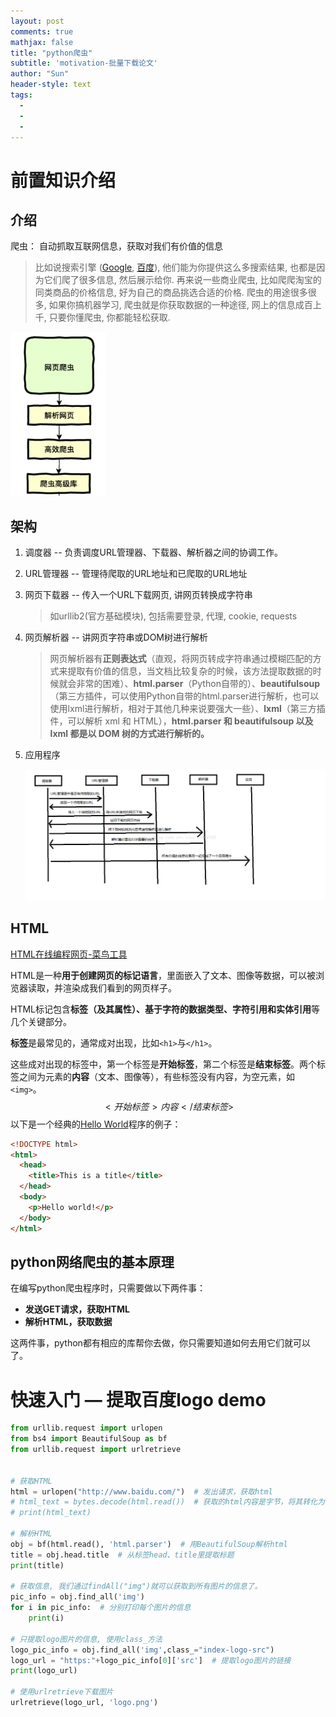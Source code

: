 ```yaml
---
layout: post
comments: true
mathjax: false
title: "python爬虫"
subtitle: 'motivation-批量下载论文'
author: "Sun"
header-style: text
tags:
  - 
  - 
  - 
---
```


# 前置知识介绍

## 介绍

爬虫： 自动抓取互联网信息，获取对我们有价值的信息

> 比如说搜索引擎 ([Google](https://www.google.com/), [百度](http://www.baidu.com/)), 他们能为你提供这么多搜索结果, 也都是因为它们爬了很多信息, 然后展示给你. 再来说一些商业爬虫, 比如爬爬淘宝的同类商品的价格信息, 好为自己的商品挑选合适的价格. 爬虫的用途很多很多, 如果你搞机器学习, 爬虫就是你获取数据的一种途径, 网上的信息成百上千, 只要你懂爬虫, 你都能轻松获取.

<img src="/img/in-post/20_03/1-1-0.png" alt="Why?" style="zoom:33%;" />

## 架构

1. 调度器 -- 负责调度URL管理器、下载器、解析器之间的协调工作。

2. URL管理器 -- 管理待爬取的URL地址和已爬取的URL地址

3. 网页下载器 -- 传入一个URL下载网页, 讲网页转换成字符串

   > 如urllib2(官方基础模块), 包括需要登录, 代理, cookie, requests

4. 网页解析器 -- 讲网页字符串或DOM树进行解析

   > 网页解析器有**正则表达式**（直观，将网页转成字符串通过模糊匹配的方式来提取有价值的信息，当文档比较复杂的时候，该方法提取数据的时候就会非常的困难）、**html.parser**（Python自带的）、**beautifulsoup**（第三方插件，可以使用Python自带的html.parser进行解析，也可以使用lxml进行解析，相对于其他几种来说要强大一些）、**lxml**（第三方插件，可以解析 xml 和 HTML），**html.parser 和 beautifulsoup 以及 lxml 都是以 DOM 树的方式进行解析的。**

5. 应用程序

   ![20170427113109368](/img/in-post/20_03/20170427113109368.png)

## HTML

[HTML在线编程网页-菜鸟工具](https://www.runoob.com/try/try.php?filename=tryhtml_intro)

HTML是一种**用于创建网页的标记语言**，里面嵌入了文本、图像等数据，可以被浏览器读取，并渲染成我们看到的网页样子。

HTML标记包含**标签（及其属性）、基于字符的数据类型、字符引用和实体引用**等几个关键部分。

**标签**是最常见的，通常成对出现，比如`<h1>`与`</h1>`。

这些成对出现的标签中，第一个标签是**开始标签**，第二个标签是**结束标签**。两个标签之间为元素的**内容**（文本、图像等），有些标签没有内容，为空元素，如`<img>`。
$$
<开始标签>内容</结束标签>
$$
以下是一个经典的[Hello World](https://link.zhihu.com/?target=https%3A//zh.wikipedia.org/wiki/Hello_World)程序的例子：

```html
<!DOCTYPE html>
<html>
  <head>
    <title>This is a title</title>
  </head>
  <body>
    <p>Hello world!</p>
  </body>
</html>
```

## python网络爬虫的基本原理

在编写python爬虫程序时，只需要做以下两件事：

- **发送GET请求，获取HTML**
- **解析HTML，获取数据**

这两件事，python都有相应的库帮你去做，你只需要知道如何去用它们就可以了。

# 快速入门 — 提取百度logo demo

```python
from urllib.request import urlopen
from bs4 import BeautifulSoup as bf
from urllib.request import urlretrieve


# 获取HTML
html = urlopen("http://www.baidu.com/")  # 发出请求，获取html
# html_text = bytes.decode(html.read())  # 获取的html内容是字节，将其转化为字符串
# print(html_text)

# 解析HTML
obj = bf(html.read(), 'html.parser')  # 用BeautifulSoup解析html
title = obj.head.title  # 从标签head、title里提取标题
print(title)

# 获取信息, 我们通过findAll("img")就可以获取到所有图片的信息了。
pic_info = obj.find_all('img')
for i in pic_info:  # 分别打印每个图片的信息
    print(i)

# 只提取logo图片的信息, 使用class_方法
logo_pic_info = obj.find_all('img',class_="index-logo-src")
logo_url = "https:"+logo_pic_info[0]['src']  # 提取logo图片的链接
print(logo_url)

# 使用urlretrieve下载图片
urlretrieve(logo_url, 'logo.png')
```





























